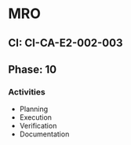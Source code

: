 # MRO

## CI: CI-CA-E2-002-003
## Phase: 10

### Activities
- Planning
- Execution
- Verification
- Documentation
